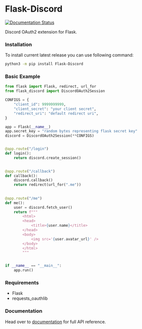 # Flask-Discord
[![Documentation Status](https://readthedocs.org/projects/flask-discord/badge/?version=latest)](https://flask-discord.readthedocs.io/en/latest/?badge=latest)

Discord OAuth2 extension for Flask.


### Installation
To install current latest release you can use following command:
```sh
python3 -m pip install Flask-Discord
```


### Basic Example
```python
from flask import Flask, redirect, url_for
from flask_discord import DiscordOAuth2Session

CONFIGS = {
	"client_id": 9999999999,
	"client_secret": "your client secret",
	"redirect_uri": "default redirect uri",
}

app = Flask(__name__)
app.secret_key = "random bytes representing flask secret key"
discord = DiscordOAuth2Session(**CONFIGS)


@app.route("/login")
def login():
	return discord.create_session()
	

@app.route("/callback")
def callback():
	discord.callback()
	return redirect(url_for(".me"))
	
	
@app.route("/me")
def me():
	user = discord.fetch_user()
	return f"""
		<html>
		<head>
			<title>{user.name}</title>
		</head>
		<body>
			<img src='{user.avatar_url}' />
		</body>
		</html>
		"""


if __name__ == "__main__":
	app.run()
```


### Requirements
* Flask
* requests_oauthlib


### Documentation
Head over to [documentation] for full API reference. 


[documentation]: https://flask-discord.readthedocs.io/en/latest/